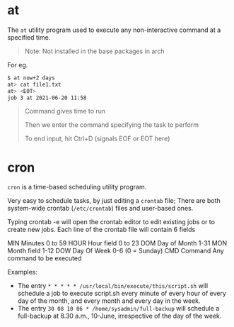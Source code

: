 # at

The `at` utility program used to execute any non-interactive command at a specified time.

> Note: Not installed in the base packages in arch

For eg.
```sh
$ at now+2 days
at> cat file1.txt
at> <EOT>
job 3 at 2021-06-20 11:58
```

> Command gives time to run
>
> Then we enter the command specifying the task to perform
>
> To end input, hit Ctrl+D (signals EOF or EOT here)

# cron

`cron` is a time-based scheduling utility program.

Very easy to schedule tasks, by just editing a `crontab` file; There are both system-wide crontab (`/etc/crontab`) files and user-based ones.

Typing crontab -e  will open the crontab editor to edit existing jobs or to create new jobs. Each line of the crontab file will contain 6 fields

MIN 	Minutes 	0 to 59
HOUR 	Hour field 	0 to 23
DOM 	Day of Month 	1-31
MON 	Month field 	1-12
DOW 	Day Of Week 	0-6 (0 = Sunday)
CMD 	Command 	Any command to be executed

Examples:

* The entry `* * * * * /usr/local/bin/execute/this/script.sh` will schedule a job to execute script.sh every minute of every hour of every day of the month, and every month and every day in the week.
* The entry `30 08 10 06 * /home/sysadmin/full-backup` will schedule a full-backup at 8.30 a.m., 10-June, irrespective of the day of the week.

